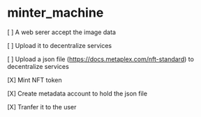 # minter_machine

[ ] A web serer accept the image data

[ ] Upload it to decentralize services

[ ] Upload a json file (https://docs.metaplex.com/nft-standard) to decentralize services

[X] Mint NFT token

[X] Create metadata account to hold the json file

[X] Tranfer it to the user


